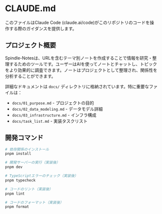 # CLAUDE.md

このファイルはClaude Code (claude.ai/code)がこのリポジトリのコードを操作する際のガイダンスを提供します。

## プロジェクト概要

Spindle-Notesは、URLを含むテーマ別ノートを作成することで情報を研究・整理するためのツールです。ユーザーはAIを使ってノートとチャットし、トピックをより効果的に調査できます。ノートはプロジェクトとして整理され、関係性を分析することができます。

詳細なドキュメントは `docs/` ディレクトリに格納されています。特に重要なファイルは：
- `docs/01_purpose.md` - プロジェクトの目的
- `docs/02_data_modeling.md` - データモデル詳細
- `docs/03_infrastructure.md` - インフラ構成
- `docs/task_list.md` - 実装タスクリスト

## 開発コマンド

```bash
# 依存関係のインストール
pnpm install

# 開発サーバーの実行（実装後）
pnpm dev

# TypeScriptエラーのチェック（実装後）
pnpm typecheck

# コードのリント（実装後）
pnpm lint

# コードのフォーマット（実装後）
pnpm format
```